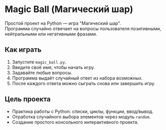 # Magic Ball (Магический шар)

Простой проект на Python — игра "Магический шар".  
Программа случайно отвечает на вопросы пользователя позитивными, нейтральными или негативными фразами.

## Как играть

1. Запустите `magic_ball.py`.
2. Введите своё имя, чтобы начать игру.
3. Задавайте любые вопросы.
4. Программа выдаёт случайный ответ из набора возможных.
5. После каждого ответа можно сыграть снова или завершить игру.

## Цель проекта

- Практика работы с Python: списки, циклы, функции, ввод/вывод.  
- Отработка случайного выбора элементов через модуль `random`.  
- Создание простого консольного интерактивного проекта.
